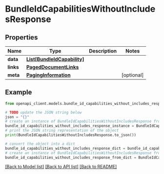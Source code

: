 # BundleIdCapabilitiesWithoutIncludesResponse


## Properties

Name | Type | Description | Notes
------------ | ------------- | ------------- | -------------
**data** | [**List[BundleIdCapability]**](BundleIdCapability.md) |  | 
**links** | [**PagedDocumentLinks**](PagedDocumentLinks.md) |  | 
**meta** | [**PagingInformation**](PagingInformation.md) |  | [optional] 

## Example

```python
from openapi_client.models.bundle_id_capabilities_without_includes_response import BundleIdCapabilitiesWithoutIncludesResponse

# TODO update the JSON string below
json = "{}"
# create an instance of BundleIdCapabilitiesWithoutIncludesResponse from a JSON string
bundle_id_capabilities_without_includes_response_instance = BundleIdCapabilitiesWithoutIncludesResponse.from_json(json)
# print the JSON string representation of the object
print(BundleIdCapabilitiesWithoutIncludesResponse.to_json())

# convert the object into a dict
bundle_id_capabilities_without_includes_response_dict = bundle_id_capabilities_without_includes_response_instance.to_dict()
# create an instance of BundleIdCapabilitiesWithoutIncludesResponse from a dict
bundle_id_capabilities_without_includes_response_from_dict = BundleIdCapabilitiesWithoutIncludesResponse.from_dict(bundle_id_capabilities_without_includes_response_dict)
```
[[Back to Model list]](../README.md#documentation-for-models) [[Back to API list]](../README.md#documentation-for-api-endpoints) [[Back to README]](../README.md)


